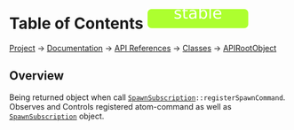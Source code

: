 # Table of Contents ![stable]
[Project](https://github.com/ksxatompackages/quick-spawn) → [Documentation](../..) → [API References](..) → [Classes](.) → [APIRootObject](./api.md)

## Overview

Being returned object when call <code>[SpawnSubscription](./classes/spawn-subscription.md)::registerSpawnCommand</code>. Observes and Controls registered atom-command as well as [`SpawnSubscription`](./classes/spawn-subscription.md) object.

[fixed]: ../../images/badges/fixed.svg
[stable]: ../../images/badges/stable.svg
[experimental]: ../../images/badges/experimental.svg
[deprecated]: ../../images/badges/deprecated.svg
